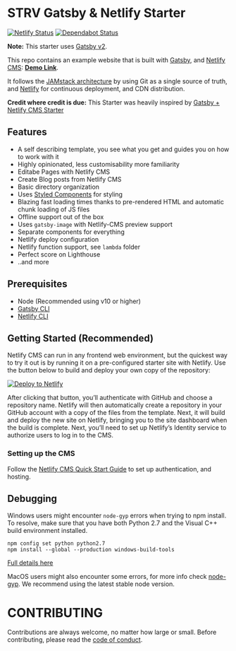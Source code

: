 # STRV Gatsby & Netlify Starter

[![Netlify Status](https://api.netlify.com/api/v1/badges/a1ec4b24-d104-4b90-b67f-3c1e18890ad0/deploy-status)](https://app.netlify.com/sites/strv-gatsby-netlify-starter/deploys)
[![Dependabot Status](https://api.dependabot.com/badges/status?host=github&repo=varholak-peter/strv-gatsby-netlify-starter)](https://dependabot.com)

**Note:** This starter uses [Gatsby v2](https://www.gatsbyjs.org/blog/2018-09-17-gatsby-v2/).

This repo contains an example website that is built with [Gatsby](https://www.gatsbyjs.org/), and [Netlify CMS](https://www.netlifycms.org): **[Demo Link](https://strv-gatsby-netlify-starter.netlify.com)**.

It follows the [JAMstack architecture](https://jamstack.org) by using Git as a single source of truth, and [Netlify](https://www.netlify.com) for continuous deployment, and CDN distribution.

**Credit where credit is due:** This Starter was heavily inspired by [Gatsby + Netlify CMS Starter](https://github.com/netlify-templates/gatsby-starter-netlify-cms)

## Features

- A self describing template, you see what you get and guides you on how to work with it
- Highly opinionated, less customisability more familiarity
- Editabe Pages with Netlify CMS
- Create Blog posts from Netlify CMS
- Basic directory organization
- Uses [Styled Components](https://www.styled-components.com/) for styling
- Blazing fast loading times thanks to pre-rendered HTML and automatic chunk loading of JS files
- Offline support out of the box
- Uses `gatsby-image` with Netlify-CMS preview support
- Separate components for everything
- Netlify deploy configuration
- Netlify function support, see `lambda` folder
- Perfect score on Lighthouse
- ..and more

## Prerequisites

- Node (Recommended using v10 or higher)
- [Gatsby CLI](https://www.gatsbyjs.org/docs/)
- [Netlify CLI](https://github.com/netlify/cli)

## Getting Started (Recommended)

Netlify CMS can run in any frontend web environment, but the quickest way to try it out is by running it on a pre-configured starter site with Netlify. Use the button below to build and deploy your own copy of the repository:

<a href="https://app.netlify.com/start/deploy?repository=https://github.com/varholak-peter/strv-gatsby-netlify-starter&amp;stack=cms"><img src="https://www.netlify.com/img/deploy/button.svg" alt="Deploy to Netlify"></a>

After clicking that button, you’ll authenticate with GitHub and choose a repository name. Netlify will then automatically create a repository in your GitHub account with a copy of the files from the template. Next, it will build and deploy the new site on Netlify, bringing you to the site dashboard when the build is complete. Next, you’ll need to set up Netlify’s Identity service to authorize users to log in to the CMS.

### Setting up the CMS

Follow the [Netlify CMS Quick Start Guide](https://www.netlifycms.org/docs/quick-start/#authentication) to set up authentication, and hosting.

## Debugging

Windows users might encounter `node-gyp` errors when trying to npm install.
To resolve, make sure that you have both Python 2.7 and the Visual C++ build environment installed.

```
npm config set python python2.7
npm install --global --production windows-build-tools
```

[Full details here](https://www.npmjs.com/package/node-gyp "NPM node-gyp page")

MacOS users might also encounter some errors, for more info check [node-gyp](https://github.com/nodejs/node-gyp). We recommend using the latest stable node version.

# CONTRIBUTING

Contributions are always welcome, no matter how large or small. Before contributing,
please read the [code of conduct](CODE_OF_CONDUCT.md).
